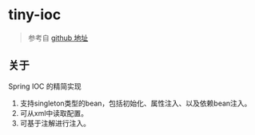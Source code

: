 # tiny-ioc



> 参考自 [github 地址](https://github.com/code4craft/tiny-spring)



## 关于

Spring IOC 的精简实现

1. 支持singleton类型的bean，包括初始化、属性注入、以及依赖bean注入。
2. 可从xml中读取配置。
3. 可基于注解进行注入。